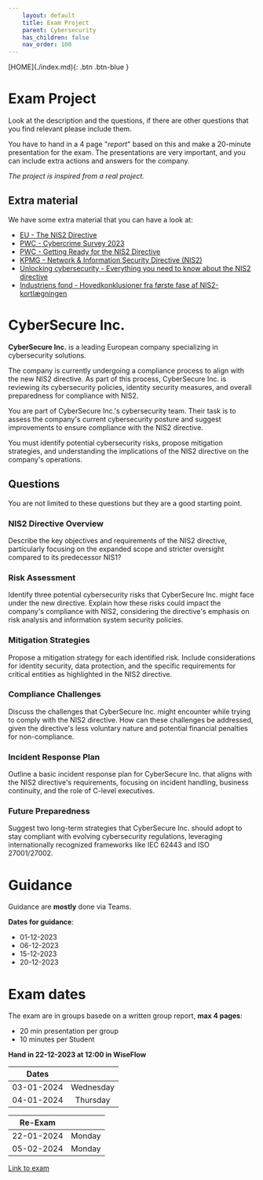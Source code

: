 ```yaml
---
    layout: default
    title: Exam Project
    parent: Cybersecurity
    has_children: false
    nav_order: 100
---
```


<span class="fs-1">
[HOME](./index.md){: .btn .btn-blue }
</span>

# Exam Project
Look at the description and the questions, if there are other questions that you find relevant please include them.

You have to hand in a 4 page "*report*" based on this and make a 20-minute presentation for the exam. The presentations are very important, and you can include extra actions and answers for the company.

*The project is inspired from a real project.*

## Extra material
We have some extra material that you can have a look at:

- [EU - The NIS2 Directive](./exam_files/EPRS_BRI(2021)689333_EN.pdf)
- [PWC - Cybercrime Survey 2023](./exam_files/cybercrime-survey-2023.pdf)
- [PWC - Getting Ready for the NIS2 Directive](./exam_files/getting-ready-for-nis2-why-identity-security-is-key-to-preparing-for-compliance-updates.pdf)
- [KPMG - Network & Information Security Directive (NIS2)](./exam_files/kpmg-eu-nis2-report.pdf)
- [Unlocking cybersecurity - Everything you need to know about the NIS2 directive](./exam_files/nis2-whitepaper.pdf)
- [Industriens fond - Hovedkonklusioner fra første fase af NIS2-kortlægningen](./exam_files/Hovedkonklusioner-fra-foerste-fase-af-NIS2-kortlaegningen.pdf)

# CyberSecure Inc.
**CyberSecure Inc.** is a leading European company specializing in cybersecurity solutions. 

The company is currently undergoing a compliance process to align with the new NIS2 directive. As part of this process, CyberSecure Inc. is reviewing its cybersecurity policies, identity security measures, and overall preparedness for compliance with NIS2.

You are part of CyberSecure Inc.'s cybersecurity team. Their task is to assess the company's current cybersecurity posture and suggest improvements to ensure compliance with the NIS2 directive. 

You must identify potential cybersecurity risks, propose mitigation strategies, and understanding the implications of the NIS2 directive on the company's operations.

## Questions
You are not limited to these questions but they are a good starting point.

### NIS2 Directive Overview
Describe the key objectives and requirements of the NIS2 directive, particularly focusing on the expanded scope and stricter oversight compared to its predecessor NIS1?

### Risk Assessment
Identify three potential cybersecurity risks that CyberSecure Inc. might face under the new directive. Explain how these risks could impact the company's compliance with NIS2, considering the directive's emphasis on risk analysis and information system security policies.

### Mitigation Strategies
Propose a mitigation strategy for each identified risk. Include considerations for identity security, data protection, and the specific requirements for critical entities as highlighted in the NIS2 directive.

### Compliance Challenges
Discuss the challenges that CyberSecure Inc. might encounter while trying to comply with the NIS2 directive. How can these challenges be addressed, given the directive's less voluntary nature and potential financial penalties for non-compliance.

### Incident Response Plan
Outline a basic incident response plan for CyberSecure Inc. that aligns with the NIS2 directive's requirements, focusing on incident handling, business continuity, and the role of C-level executives.

### Future Preparedness
Suggest two long-term strategies that CyberSecure Inc. should adopt to stay compliant with evolving cybersecurity regulations, leveraging internationally recognized frameworks like IEC 62443 and ISO 27001/27002.

# Guidance
Guidance are **mostly** done via Teams.

**Dates for guidance**:
- 01-12-2023
- 06-12-2023
- 15-12-2023
- 20-12-2023

# Exam dates
The exam are in groups basede on a written group report, **max 4 pages**:
- 20 min presentation per group
- 10 minutes per Student

**Hand in 22-12-2023 at 12:00 in WiseFlow**

| **Dates**  |              |
|:----------:|:------------:|
| 03-01-2024 |  Wednesday   |
| 04-01-2024 |  Thursday    |


|**Re-Exam** |              |
|:----------:|:------------:|
| 22-01-2024 |  Monday      |
| 05-02-2024 |  Monday      |

[Link to exam](exam.md)